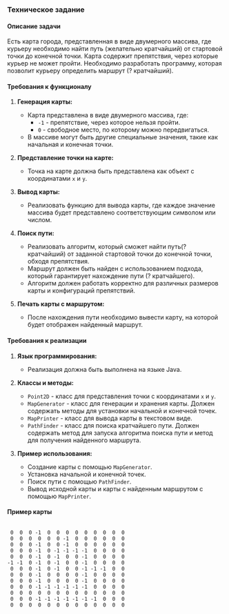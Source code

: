 ### Техническое задание

#### Описание задачи
Есть карта города, представленная в виде двумерного массива, где курьеру необходимо найти путь (желательно кратчайший) от стартовой точки до конечной точки. Карта содержит препятствия, через которые курьер не может пройти. Необходимо разработать программу, которая позволит курьеру определить маршрут (? кратчайший).

#### Требования к функционалу

1. **Генерация карты:**
   - Карта представлена в виде двумерного массива, где:
     - `-1` - препятствие, через которое нельзя пройти.
     - `0` - свободное место, по которому можно передвигаться.
   - В массиве могут быть другие специальные значения, такие как начальная и конечная точки.

2. **Представление точки на карте:**
   - Точка на карте должна быть представлена как объект с координатами `x` и `y`.

3. **Вывод карты:**
   - Реализовать функцию для вывода карты, где каждое значение массива будет представлено соответствующим символом или числом.

4. **Поиск пути:**
   - Реализовать алгоритм, который сможет найти путь(? кратчайший) от заданной стартовой точки до конечной точки, обходя препятствия.
   - Маршрут должен быть найден с использованием подхода, который гарантирует нахождение пути (? кратчайшего).
   - Алгоритм должен работать корректно для различных размеров карты и конфигураций препятствий.

5. **Печать карты с маршрутом:**
   - После нахождения пути необходимо вывести карту, на которой будет отображен найденный маршрут.

#### Требования к реализации

1. **Язык программирования:**
   - Реализация должна быть выполнена на языке Java.

2. **Классы и методы:**
   - `Point2D` - класс для представления точки с координатами `x` и `y`.
   - `MapGenerator` - класс для генерации и хранения карты. Должен содержать методы для установки начальной и конечной точек.
   - `MapPrinter` - класс для вывода карты в текстовом виде.
   - `PathFinder` - класс для поиска кратчайшего пути. Должен содержать метод для запуска алгоритма поиска пути и метод для получения найденного маршрута.

3. **Пример использования:**
   - Создание карты с помощью `MapGenerator`.
   - Установка начальной и конечной точек.
   - Поиск пути с помощью `PathFinder`.
   - Вывод исходной карты и карты с найденным маршрутом с помощью `MapPrinter`.

#### Пример карты

```

 0  0  0 -1  0  0  0  0  0  0  0  0  0
 0  0  0  0  0  0 -1  0  0  0  0  0  0
 0  0  0 -1  0  0 -1  0  0  0  0  0  0
 0  0  0 -1  0 -1 -1 -1 -1  0  0  0  0
 0  0  0 -1  0 -1  0  0 -1  0  0  0  0
-1 -1  0 -1  0 -1  0  0 -1  0  0  0  0
 0  0  0 -1  0 -1  0  0 -1 -1 -1  0  0
 0  0  0 -1  0  0  0  0 -1  0  0  0  0
 0  0  0 -1  0  0  0  0 -1  0  0  0  0
 0  0  0 -1 -1 -1 -1 -1 -1  0  0  0  0
 0  0  0  0  0  0  0  0  0  0  0  0  0
 0  0  0 -1 -1 -1 -1 -1 -1 -1  0  0  0
 0  0  0  0  0  0  0  0  0  0  0  0  0

```
